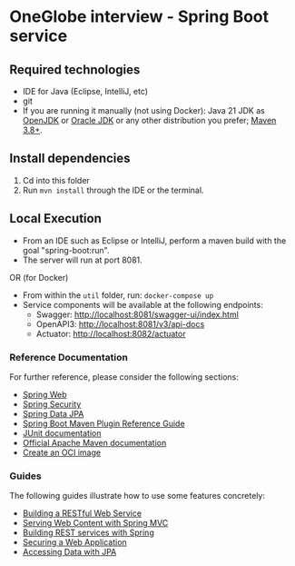 # OneGlobe interview - Spring Boot service

## Required technologies
- IDE for Java (Eclipse, IntelliJ, etc)
- git
- If you are running it manually (not using Docker): Java 21 JDK as [OpenJDK](https://jdk.java.net/archive/) or [Oracle JDK](https://www.oracle.com/java/technologies/downloads/#java21]) or any other distribution you prefer; [Maven 3.8+](https://maven.apache.org/download.cgi).

## Install dependencies

1. Cd into this folder
2. Run `mvn install` through the IDE or the terminal.

## Local Execution
- From an IDE such as Eclipse or IntelliJ, perform a maven build with the goal "spring-boot:run".
- The server will run at port 8081.

OR (for Docker)
- From within the `util` folder, run: `docker-compose up`
- Service components will be available at the following endpoints:
  - Swagger: [http://localhost:8081/swagger-ui/index.html](http://localhost:8081/swagger-ui/index.html)
  - OpenAPI3: [http://localhost:8081/v3/api-docs](http://localhost:8081/v3/api-docs)
  - Actuator: [http://localhost:8082/actuator](http://localhost:8082/actuator)

### Reference Documentation
For further reference, please consider the following sections:

* [Spring Web](https://docs.spring.io/spring-boot/docs/3.0.0/reference/htmlsingle/#web)
* [Spring Security](https://docs.spring.io/spring-boot/docs/3.0.0/reference/htmlsingle/#web.security)
* [Spring Data JPA](https://docs.spring.io/spring-boot/docs/3.0.0/reference/htmlsingle/#data.sql.jpa-and-spring-data)
* [Spring Boot Maven Plugin Reference Guide](https://docs.spring.io/spring-boot/docs/3.0.0/maven-plugin/reference/html/)
* [JUnit documentation](https://junit.org/)
* [Official Apache Maven documentation](https://maven.apache.org/guides/index.html)
* [Create an OCI image](https://docs.spring.io/spring-boot/docs/3.0.0/maven-plugin/reference/html/#build-image)

### Guides
The following guides illustrate how to use some features concretely:

* [Building a RESTful Web Service](https://spring.io/guides/gs/rest-service/)
* [Serving Web Content with Spring MVC](https://spring.io/guides/gs/serving-web-content/)
* [Building REST services with Spring](https://spring.io/guides/tutorials/rest/)
* [Securing a Web Application](https://spring.io/guides/gs/securing-web/)
* [Accessing Data with JPA](https://spring.io/guides/gs/accessing-data-jpa/)
